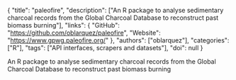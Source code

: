 {
  "title": "paleofire",
  "description": ["An R package to analyse sedimentary charcoal records from the Global Charcoal Database to reconstruct past biomass burning"],
  "links": {
    "GitHub": "https://github.com/oblarquez/paleofire",
    "Website": "https://www.gpwg.paleofire.org/"
  },
  "authors": ["oblarquez"],
  "categories": ["R"],
  "tags": ["API interfaces, scrapers and datasets"],
  "doi": null
}

<!-- Generated by csv2md.R – do not edit by hand -->

An R package to analyse sedimentary charcoal records from the Global Charcoal Database to reconstruct past biomass burning